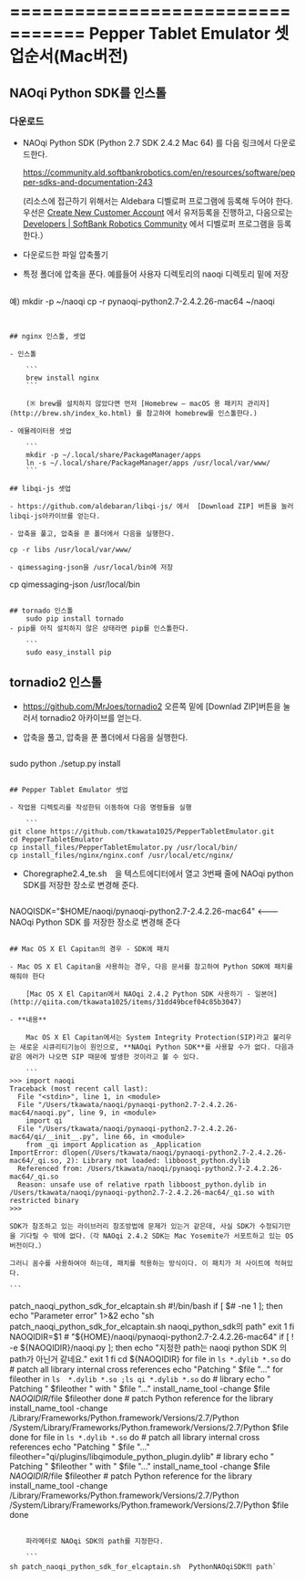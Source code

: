 =================================
Pepper Tablet Emulator 셋업순서(Mac버전)
=================================

## NAOqi Python SDK를 인스톨
### 다운로드

- NAOqi Python SDK (Python 2.7 SDK 2.4.2 Mac 64) 를 다음 링크에서 다운로드한다.

    https://community.ald.softbankrobotics.com/en/resources/software/pepper-sdks-and-documentation-243

    (리소스에 접근하기 위해서는 Aldebara 디벨로퍼 프로그램에 등록해 두어야 한다. 우선은 [Create New Customer Account](https://store.aldebaran.com/default/customer/account/create/) 에서 유저등록을 진행하고, 다음으로는 [Developers | SoftBank Robotics Community](https://community.ald.softbankrobotics.com/en/developerprogram#section3) 에서 디벨로퍼 프로그램을 등록한다.）

- 다운로드한 파일 압축풀기

- 특정 폴더에 압축을 푼다. 예를들어 사용자 디렉토리의 naoqi 디렉토리 밑에 저장

    ```
예)
mkdir -p ~/naoqi
cp -r pynaoqi-python2.7-2.4.2.26-mac64  ~/naoqi
```


## nginx 인스톨, 셋업

- 인스톨

    ```
    brew install nginx
    ```

    (※ brew를 설치하지 않았다면 먼저 [Homebrew — macOS 용 패키지 관리자](http://brew.sh/index_ko.html) 를 참고하여 homebrew를 인스톨한다.)

- 에뮬레이터용 셋업

    ```
    mkdir -p ~/.local/share/PackageManager/apps
    ln -s ~/.local/share/PackageManager/apps /usr/local/var/www/
    ```

## libqi-js 셋업

- https://github.com/aldebaran/libqi-js/ 에서  [Download ZIP] 버튼을 눌러 libqi-js아카이브를 얻는다.

- 압축을 풀고, 압축을 푼 폴더에서 다음을 실행한다.

   ```
    cp -r libs /usr/local/var/www/
   ```
- qimessaging-json을 /usr/local/bin에 저장

   ```
cp qimessaging-json /usr/local/bin
```

## tornado 인스톨
    sudo pip install tornado
- pip를 아직 설치하지 않은 상태라면 pip를 인스톨한다.

    ```
    sudo easy_install pip
```

## tornadio2 인스톨

- https://github.com/MrJoes/tornadio2 오른쪽 밑에  [Downlad ZIP]버튼을 눌러서 tornadio2 아카이브를 얻는다.

- 압축을 풀고, 압축을 푼 폴더에서 다음을 실행한다.

    ```
sudo python ./setup.py install
```

## Pepper Tablet Emulator 셋업

- 작업용 디렉토리를 작성한뒤 이동하여 다음 명령들을 실행

    ```
git clone https://github.com/tkawata1025/PepperTabletEmulator.git
cd PepperTabletEmulator
cp install_files/PepperTabletEmulator.py /usr/local/bin/
cp install_files/nginx/nginx.conf /usr/local/etc/nginx/
```
- Choregraphe2.4_te.sh　을 텍스트에디터에서 열고 3번째 줄에  NAOqi python SDK를 저장한 장소로 변경해 준다.

    ```
NAOQISDK="$HOME/naoqi/pynaoqi-python2.7-2.4.2.26-mac64"
<--- NAOqi Python SDK 를 저장한 장소로 변경해 준다
```

## Mac OS X El Capitan의 경우 - SDK에 패치

- Mac OS X El Capitan을 사용하는 경우, 다음 문서를 참고하여 Python SDK에 패치를 해줘야 한다

    [Mac OS X El Capitan에서 NAOqi 2.4.2 Python SDK 사용하기 - 일본어](http://qiita.com/tkawata1025/items/31dd49bcef04c85b3047)

- **내용**
    
    Mac OS X El Capitan에서는 System Integrity Protection(SIP)라고 불리우는 새로운 시큐리티기능이 원인으로, **NAOqi Python SDK**를 사용할 수가 없다. 다음과 같은 에러가 나오면 SIP 때문에 발생한 것이라고 볼 수 있다.

    ```
>>> import naoqi
Traceback (most recent call last):
  File "<stdin>", line 1, in <module>
  File "/Users/tkawata/naoqi/pynaoqi-python2.7-2.4.2.26-mac64/naoqi.py", line 9, in <module>
    import qi
  File "/Users/tkawata/naoqi/pynaoqi-python2.7-2.4.2.26-mac64/qi/__init__.py", line 66, in <module>
    from _qi import Application as _Application
ImportError: dlopen(/Users/tkawata/naoqi/pynaoqi-python2.7-2.4.2.26-mac64/_qi.so, 2): Library not loaded: libboost_python.dylib
  Referenced from: /Users/tkawata/naoqi/pynaoqi-python2.7-2.4.2.26-mac64/_qi.so
  Reason: unsafe use of relative rpath libboost_python.dylib in /Users/tkawata/naoqi/pynaoqi-python2.7-2.4.2.26-mac64/_qi.so with restricted binary
>>> 
```

    SDK가 참조하고 있는 라이브러리 참조방법에 문제가 있는거 같은데, 사실 SDK가 수정되기만을 기다릴 수 밖에 없다.（각 NAOqi 2.4.2 SDK는 Mac Yosemite가 서포트하고 있는 OS 버전이다.）

    그러니 꼼수를 사용하여야 하는데, 패치를 적용하는 방식이다. 이 패치가 저 사이트에 적혀있다.

    ```
patch_naoqi_python_sdk_for_elcaptain.sh
#!/bin/bash
if [ $# -ne 1 ]; then
  echo "Parameter error" 1>&2
  echo "sh patch_naoqi_python_sdk_for_elcaptain.sh  naoqi_python_sdk의 path" 
  exit 1
fi
NAOQIDIR=$1 # "${HOME}/naoqi/pynaoqi-python2.7-2.4.2.26-mac64"
if [ ! -e ${NAOQIDIR}/naoqi.py ]; then
    echo "지정한 path는 naoqi python SDK 의 path가 아닌거 같네요."
    exit 1
fi
cd ${NAOQIDIR}
for file in `ls *.dylib *.so`
do
    # patch all library internal cross references
    echo "Patching " $file "..."
    for fileother in `ls  *.dylib *.so ;ls qi *.dylib *.so`
    do
        # library
        echo "  Patching " $fileother " with " $file "..."
        install_name_tool  -change $file $NAOQIDIR/$file $fileother
    done
    # patch Python reference for the library
    install_name_tool -change /Library/Frameworks/Python.framework/Versions/2.7/Python /System/Library/Frameworks/Python.framework/Versions/2.7/Python $file
done
for file in `ls *.dylib *.so`
do
    # patch all library internal cross references
    echo "Patching " $file "..."
    fileother="qi/plugins/libqimodule_python_plugin.dylib"
    # library
    echo "  Patching " $fileother " with " $file "..."
    install_name_tool -change $file $NAOQIDIR/$file $fileother
    # patch Python reference for the library
    install_name_tool -change /Library/Frameworks/Python.framework/Versions/2.7/Python /System/Library/Frameworks/Python.framework/Versions/2.7/Python $file
done
```

    파라메터로 NAOqi SDK의 path를 지정한다.

    ```
sh patch_naoqi_python_sdk_for_elcaptain.sh  PythonNAOqiSDK의 path`
```

